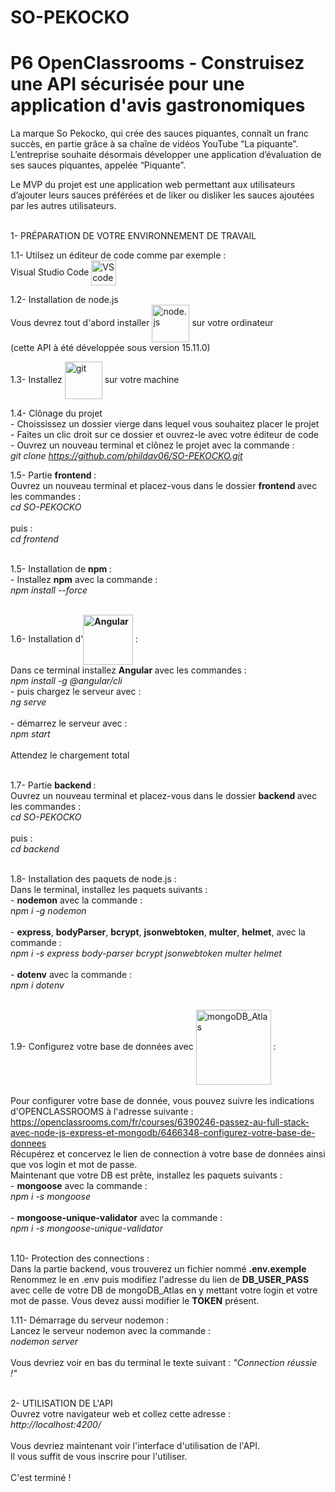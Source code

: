 # SO-PEKOCKO</h1>
# P6 OpenClassrooms - Construisez une API sécurisée pour une application d'avis gastronomiques

La marque So Pekocko, qui crée des sauces piquantes, connaît un franc succès, en partie grâce à sa chaîne de vidéos YouTube “La piquante”.
L’entreprise souhaite désormais développer une application d’évaluation de ses sauces piquantes, appelée “Piquante”.

Le MVP du projet est une application web permettant aux utilisateurs d’ajouter leurs sauces préférées et de liker ou disliker les sauces ajoutées par les autres utilisateurs.</br></br>

1- PRÉPARATION DE VOTRE ENVIRONNEMENT DE TRAVAIL

1.1- Utilsez un éditeur de code comme par exemple :</br>
Visual Studio Code <img src="https://img-prod-cms-rt-microsoft-com.akamaized.net/cms/api/am/imageFileData/RE4CT2M?ver=b1c6&q=100&h=75&w=75&b=%23FFFFFFFF&aim=true" alt="VS code" width="40" align="center">

1.2- Installation de node.js</br>
Vous devrez tout d'abord installer <img src="https://nodejs.org/static/images/logo.svg" alt="node.js" width="60" align="center"> sur votre ordinateur</br>
(cette API à été développée sous version 15.11.0)</br>

1.3- Installez <img src="https://git-scm.com/images/logo@2x.png" alt="git" width="60" align="center"> sur votre machine</br>

1.4- Clônage du projet</br>
      - Choississez un dossier vierge dans lequel vous souhaitez placer le projet</br>
      - Faites un clic droit sur ce dossier et ouvrez-le avec votre éditeur de code</br>
      - Ouvrez un nouveau terminal et clônez le projet avec la commande :</br>
                <em>git clone https://github.com/phildav06/SO-PEKOCKO.git</em></br>

1.5- Partie <b class="term">frontend </b>:</br>
Ouvrez un nouveau terminal et placez-vous dans le dossier <b class="term">frontend </b> avec les commandes :</br>
                <em>cd SO-PEKOCKO</em></br></br>
                puis :</br>
                <em>cd frontend</em></br></br>

1.5- Installation de <b class="term">npm </b>:</br>
          - Installez <b class="term">npm</b> avec la commande :</br>
                <em>npm install --force</em></br></br>

1.6- Installation d'<b class="term"><img src="https://angular.io/assets/images/logos/angular/logo-nav@2x.png" alt="Angular" width="80" align="center"> </b>:</br>
Dans ce terminal installez <b class="term">Angular </b> avec les commandes :</br>
                <em>npm install -g @angular/cli</em></br>
                - puis chargez le serveur avec :</br>
                <em>ng serve</em></br></br>
                - démarrez le serveur avec :</br>
                <em>npm start</em></br></br>
                Attendez le chargement total</br></br>

1.7- Partie <b class="term">backend </b>:</br>
Ouvrez un nouveau terminal et placez-vous dans le dossier <b class="term">backend </b> avec les commandes :</br>
                <em>cd SO-PEKOCKO</em></br></br>
                puis :</br>
                <em>cd backend</em></br></br>

1.8- Installation des paquets de node.js :</br>
Dans le terminal, installez les paquets suivants :</br>
          - <b class="term">nodemon</b> avec la commande :</br>
                <em>npm i -g nodemon</em></br></br>
          - <b class="term">express</b>, <b class="term">bodyParser</b>, <b class="term">bcrypt</b>, <b class="term">jsonwebtoken</b>, <b class="term">multer</b>, <b class="term">helmet</b>, avec la commande :</br>
                <em>npm i -s express body-parser bcrypt jsonwebtoken multer helmet</em></br></br>
          - <b class="term">dotenv</b> avec la commande :</br>
                <em>npm i dotenv</em></br></br>

1.9- Configurez votre base de données avec <img src="https://webassets.mongodb.com/_com_assets/cms/mongodb_atlas-h0ai1yctwo.svg" alt="mongoDB_Atlas" width="120" align="center" > :</br>   
Pour configurer votre base de donnée, vous pouvez suivre les indications d'OPENCLASSROOMS à l'adresse suivante :</br>
https://openclassrooms.com/fr/courses/6390246-passez-au-full-stack-avec-node-js-express-et-mongodb/6466348-configurez-votre-base-de-donnees </br>
Récupérez et concervez le lien de connection à votre base de données ainsi que vos  login et mot de passe.</br>
Maintenant que votre DB est prête, installez les paquets suivants :</br>
          - <b class="term">mongoose</b> avec la commande :</br>
                <em>npm i -s mongoose</em></br></br>
          - <b class="term">mongoose-unique-validator</b> avec la commande :</br>
                <em>npm i -s mongoose-unique-validator</em></br></br>

1.10- Protection des connections :</br>
Dans la partie backend, vous trouverez un fichier nommé <strong>.env.exemple</strong></br>
Renommez le en .env puis modifiez l'adresse du lien de <strong>DB_USER_PASS</strong> avec celle de votre DB de mongoDB_Atlas en y mettant votre login et votre mot de passe.
Vous devez aussi modifier le <strong>TOKEN</strong> présent.

1.11- Démarrage du serveur nodemon :</br>
Lancez le serveur nodemon avec la commande :</br>
<em>nodemon server</em></br></br>
Vous devriez voir en bas du terminal le texte suivant : <em>"Connection réussie !"</em></br></br>

2- UTILISATION DE L'API</br>
Ouvrez votre navigateur web et collez cette adresse :</br>
                <em>http://localhost:4200/</em></br></br>
Vous devriez maintenant voir l'interface d'utilisation de l'API.</br>
Il vous suffit de vous inscrire pour l'utiliser.</br></br>
C'est terminé !
